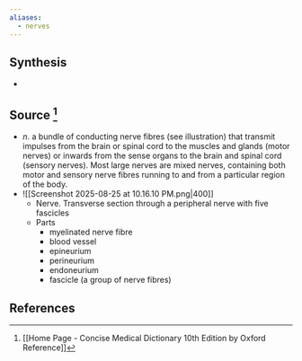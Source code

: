 ```yaml
---
aliases:
  - nerves
---
```

## Synthesis
- 
## Source [^1]
- $n$. a bundle of conducting nerve fibres (see illustration) that transmit impulses from the brain or spinal cord to the muscles and glands (motor nerves) or inwards from the sense organs to the brain and spinal cord (sensory nerves). Most large nerves are mixed nerves, containing both motor and sensory nerve fibres running to and from a particular region of the body.
- ![[Screenshot 2025-08-25 at 10.16.10 PM.png|400]]
	- Nerve. Transverse section through a peripheral nerve with five fascicles
	- Parts
		- myelinated nerve fibre
		- blood vessel
		- epineurium
		- perineurium
		- endoneurium
		- fascicle (a group of nerve fibres)
## References

[^1]: [[Home Page - Concise Medical Dictionary 10th Edition by Oxford Reference]]